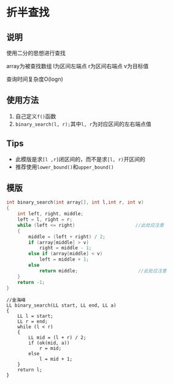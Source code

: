 # 折半查找

## 说明
使用二分的思想进行查找

array为被查找数组 l为区间左端点 r为区间右端点 v为目标值

查询时间复杂度O(logn)

## 使用方法
1. 自己定义`f()`函数
2. `binary_search(l, r);`其中`l, r`为对应区间的左右端点值

## Tips
* 此模版是求`[l ,r]`闭区间的，而不是求`[l, r)`开区间的
* 推荐使用`lower_bound()`和`upper_bound()`

## 模版
```C++
int binary_search(int array[], int l,int r, int v)
{
    int left, right, middle;
    left = l, right = r;
    while (left <= right)                      //此处应注意
    {
        middle = (left + right) / 2;
        if (array[middle] > v)
            right = middle - 1;
        else if (array[middle] < v)
            left = middle + 1;
        else
            return middle;                      //此处应注意
    }
    return -1;
}
``` 


```
//金海峰
LL binary_search(LL start, LL end, LL a)
{
	LL l = start;
	LL r = end;
	while (l < r)
	{
		LL mid = (l + r) / 2;
		if (ok(mid, a))
			r = mid;
		else
			l = mid + 1;
	}
	return l;
}
```